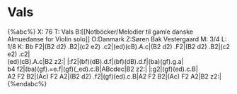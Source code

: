 # Vals

{%abc%}
X: 76
T: Vals
B:[[Notböcker/Melodier til gamle danske Almuedanse for Violin solo]]
O:Danmark
Z:Søren Bak Vestergaard
M: 3/4
L: 1/8
K: Bb
F2|(B2 d2) .B2|(c2 e2) .c2|(ed)(cB).A.c|(B2 d2) .F2|(B2 d2) .B2|(c2 e2) .c2|\
(ed)(cB).A.c|B2 z2:| |:f2|(bf)(dB).d.f|(bf)(dB).d.f|(ba)(gf).g.a|\
b4 f2|(ba)(gf).=e.f|(gf)(_ed).c.B|ABcdec|B2 z2:| |:g2|(gf)(ed).c.B|\
A2 F2 B2|(Ac) F2 A2|(B2 d2) .f2|(gf)(ed).c.B|A2 F2 B2|(Ac) F2 A2|B2 z2:|
{%endabc%}
